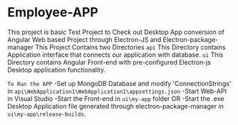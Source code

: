 # Employee-APP

This project is basic Test Project to Check out Desktop App conversion of Angular Web based Project through Electron-JS and Electron-package-manager
This Project Contains two Directories
`api`
This Directory contains Application interface that connects our application with database.
`ui`
This Directory contains Angular Front-end with pre-configured Electron-js Desktop application functionality.

`To Run the APP`
-Set up MongoDB Database and modify 'ConnectionStrings' in `api\WebApplication1\WebApplication1\appsettings.json`
-Start Web-API in Visual Studio
-Start the Front-end in `ui\my-app` folder OR
-Start the .exe Desktop Application file generated through electron-package-manager in `ui\my-app\release-builds`.
